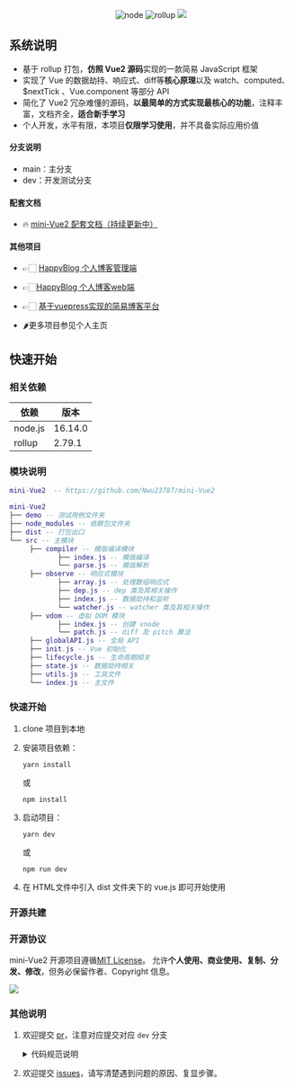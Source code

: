 <p align="center">
 <img src="https://img.shields.io/badge/node-16.14.0-blue" alt="node">
 <img src="https://img.shields.io/badge/rollup-2.79.1-blue" alt="rollup">
     <img src="https://img.shields.io/badge/license-MIT-success"/>
</p>

## 系统说明

- 基于 rollup 打包，**仿照 Vue2 源码**实现的一款简易 JavaScript 框架
- 实现了 Vue 的数据劫持、响应式、diff等**核心原理**以及 watch、computed、$nextTick 、Vue.component 等部分 API
- 简化了 Vue2 冗杂难懂的源码，**以最简单的方式实现最核心的功能**，注释丰富，文档齐全，**适合新手学习**
- 个人开发，水平有限，本项目**仅限学习使用**，并不具备实际应用价值

#### 分支说明

- main：主分支
- dev：开发测试分支 

#### 配套文档

- 🔥 [mini-Vue2 配套文档（持续更新中）](https://nwu23787.github.io/vuepress-blog/miniVue2/)

#### 其他项目

- 👉🏻 [HappyBlog 个人博客管理端](https://github.com/Nwu23787/happyblog-front-admin)

- 👉🏻[HappyBlog 个人博客web端](https://github.com/Nwu23787/happyblog-front-web)

- 👉🏻 [基于vuepress实现的简易博客平台](https://github.com/Nwu23787/vuepress-blog)

- :hot_pepper:更多项目参见个人主页

## 快速开始

### 相关依赖

| 依赖    | 版本    |
| ------- | ------- |
| node.js | 16.14.0 |
| rollup  | 2.79.1  |

### 模块说明

```lua
mini-Vue2  -- https://github.com/Nwu23787/mini-Vue2

mini-Vue2
├── demo -- 测试用例文件夹
├── node_modules -- 依赖包文件夹
├── dist -- 打包出口
└── src -- 主模块
     ├── compiler -- 模版编译模块
			├── index.js -- 模版编译
			└── parse.js -- 模版解析
     ├── observe -- 响应式模块
			├── array.js -- 处理数组响应式
			├── dep.js -- dep 类及其相关操作
			├── index.js -- 数据劫持和监听
			└── watcher.js -- watcher 类及其相关操作
     ├── vdom -- 虚拟 DOM 模块
			├── index.js -- 创建 vnode
			└── patch.js -- diff 及 pitch 算法
     ├── globalAPI.js -- 全局 API
     ├── init.js -- Vue 初始化
     ├── lifecycle.js -- 生命周期相关
     ├── state.js -- 数据劫持相关
     ├── utils.js -- 工具文件
     └── index.js -- 主文件
```

### 快速开始

1. clone 项目到本地

2. 安装项目依赖：

   ```shell
   yarn install
   ```

   或

   ```shell
   npm install
   ```

3. 启动项目：
   ```shell
   yarn dev
   ```

   或

   ```shell
   npm run dev
   ```

4. 在 HTML文件中引入 dist 文件夹下的 vue.js 即可开始使用

### 开源共建

### 开源协议

mini-Vue2 开源项目遵循[MIT License](https://opensource.org/license/mit)。
允许**个人使用、商业使用、复制、分发、修改**，但务必保留作者、Copyright 信息。

![](./../../vuepress-miniVue2/docs/.vuepress/public/Snipaste_2024-07-17_20-11-53.png)

### 其他说明

1. 欢迎提交 [pr](https://github.com/Nwu23787/mini-Vue2/pulls)，注意对应提交对应 `dev` 分支

   <details>
    <summary>代码规范说明</summary>


     1. 行结尾无`;`
     2. 字符串请优先使用`''`
     3. 命名风格良好
     4. :information_source: 请注意你的 vscode 自动格式化插件的代码风格是否与本项目一致

2. 欢迎提交 [issues](https://github.com/Nwu23787/mini-Vue2/issues)，请写清楚遇到问题的原因、复显步骤。